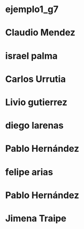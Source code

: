 # ejemplo1_g7
# Claudio Mendez
# israel palma
# Carlos Urrutia
# Livio gutierrez
# diego larenas


# Pablo Hernández


# felipe arias

# Pablo Hernández

# Jimena Traipe